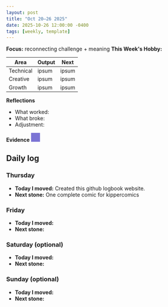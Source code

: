 ```yaml
---
layout: post
title: "Oct 20–26 2025"
date: 2025-10-26 12:00:00 -0400
tags: [weekly, template]
---
```


**Focus:** reconnecting challenge + meaning
**This Week's Hobby:** 


| Area      | Output | Next  |
| --------- | ------ | ----- |
| Technical | ipsum  | ipsum |
| Creative  | ipsum  | ipsum |
| Growth    | ipsum  | ipsum |

**Reflections**

- What worked: 
- What broke: 
- Adjustment: 

**Evidence**
![moss sketch](/assets/images/moss-sketch.jpg)

## Daily log

### Thursday

- **Today I moved:** Created this github logbook website.
- **Next stone:** One complete comic for kippercomics

### Friday

- **Today I moved:** 
- **Next stone:** 

### Saturday (optional)

- **Today I moved:** 
- **Next stone:** 

### Sunday (optional)

- **Today I moved:** 
- **Next stone:** 
